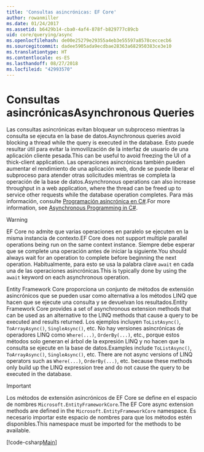 ```yaml
---
title: 'Consultas asincrónicas: EF Core'
author: rowanmiller
ms.date: 01/24/2017
ms.assetid: b6429b14-cba0-4af4-878f-b829777c89cb
uid: core/querying/async
ms.openlocfilehash: de00e25279e29355a4eb3e55597a8578ceccecb6
ms.sourcegitcommit: dadee5905ada9ecdbae28363a682950383ce3e10
ms.translationtype: HT
ms.contentlocale: es-ES
ms.lasthandoff: 08/27/2018
ms.locfileid: "42993570"
---
```

# <a name="asynchronous-queries"></a><span data-ttu-id="6d407-102">Consultas asincrónicas</span><span class="sxs-lookup"><span data-stu-id="6d407-102">Asynchronous Queries</span></span>

<span data-ttu-id="6d407-103">Las consultas asincrónicas evitan bloquear un subproceso mientras la consulta se ejecuta en la base de datos.</span><span class="sxs-lookup"><span data-stu-id="6d407-103">Asynchronous queries avoid blocking a thread while the query is executed in the database.</span></span> <span data-ttu-id="6d407-104">Esto puede resultar útil para evitar la inmovilización de la interfaz de usuario de una aplicación cliente pesada.</span><span class="sxs-lookup"><span data-stu-id="6d407-104">This can be useful to avoid freezing the UI of a thick-client application.</span></span> <span data-ttu-id="6d407-105">Las operaciones asincrónicas también pueden aumentar el rendimiento de una aplicación web, donde se puede liberar el subproceso para atender otras solicitudes mientras se completa la operación de la base de datos.</span><span class="sxs-lookup"><span data-stu-id="6d407-105">Asynchronous operations can also increase throughput in a web application, where the thread can be freed up to service other requests while the database operation completes.</span></span> <span data-ttu-id="6d407-106">Para más información, consulte [Programación asincrónica en C#](https://docs.microsoft.com/dotnet/csharp/async).</span><span class="sxs-lookup"><span data-stu-id="6d407-106">For more information, see [Asynchronous Programming in C#](https://docs.microsoft.com/dotnet/csharp/async).</span></span>

> [!WARNING]  
> <span data-ttu-id="6d407-107">EF Core no admite que varias operaciones en paralelo se ejecuten en la misma instancia de contexto.</span><span class="sxs-lookup"><span data-stu-id="6d407-107">EF Core does not support multiple parallel operations being run on the same context instance.</span></span> <span data-ttu-id="6d407-108">Siempre debe esperar que se complete una operación antes de iniciar la siguiente.</span><span class="sxs-lookup"><span data-stu-id="6d407-108">You should always wait for an operation to complete before beginning the next operation.</span></span> <span data-ttu-id="6d407-109">Habitualmente, para esto se usa la palabra clave `await` en cada una de las operaciones asincrónicas.</span><span class="sxs-lookup"><span data-stu-id="6d407-109">This is typically done by using the `await` keyword on each asynchronous operation.</span></span>

<span data-ttu-id="6d407-110">Entity Framework Core proporciona un conjunto de métodos de extensión asincrónicos que se pueden usar como alternativa a los métodos LINQ que hacen que se ejecute una consulta y se devuelvan los resultados.</span><span class="sxs-lookup"><span data-stu-id="6d407-110">Entity Framework Core provides a set of asynchronous extension methods that can be used as an alternative to the LINQ methods that cause a query to be executed and results returned.</span></span> <span data-ttu-id="6d407-111">Los ejemplos incluyen `ToListAsync()`, `ToArrayAsync()`, `SingleAsync()`, etc. No hay versiones asincrónicas de operadores LINQ como `Where(...)`, `OrderBy(...)`, etc., porque estos métodos solo generan el árbol de la expresión LINQ y no hacen que la consulta se ejecute en la base de datos.</span><span class="sxs-lookup"><span data-stu-id="6d407-111">Examples include `ToListAsync()`, `ToArrayAsync()`, `SingleAsync()`, etc. There are not async versions of LINQ operators such as `Where(...)`, `OrderBy(...)`, etc. because these methods only build up the LINQ expression tree and do not cause the query to be executed in the database.</span></span>

> [!IMPORTANT]  
> <span data-ttu-id="6d407-112">Los métodos de extensión asincrónicos de EF Core se define en el espacio de nombres `Microsoft.EntityFrameworkCore`.</span><span class="sxs-lookup"><span data-stu-id="6d407-112">The EF Core async extension methods are defined in the `Microsoft.EntityFrameworkCore` namespace.</span></span> <span data-ttu-id="6d407-113">Es necesario importar este espacio de nombres para que los métodos estén disponibles.</span><span class="sxs-lookup"><span data-stu-id="6d407-113">This namespace must be imported for the methods to be available.</span></span>

[!code-csharp[Main](../../../samples/core/Querying/Querying/Async/Sample.cs#Sample)]
